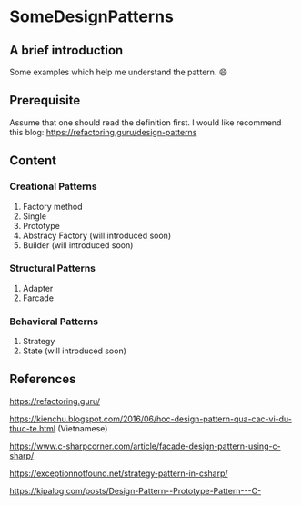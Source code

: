 # SomeDesignPatterns

## A brief introduction
Some examples which help me understand the pattern. :smile:

## Prerequisite
Assume that one should read the definition first. I would like recommend this blog: https://refactoring.guru/design-patterns

## Content
### Creational Patterns
1. Factory method
2. Single
3. Prototype
4. Abstracy Factory (will introduced soon)
5. Builder (will introduced soon)

### Structural Patterns
1. Adapter
2. Farcade

### Behavioral Patterns
1. Strategy
2. State (will introduced soon)

## References
https://refactoring.guru/

https://kienchu.blogspot.com/2016/06/hoc-design-pattern-qua-cac-vi-du-thuc-te.html (Vietnamese)

https://www.c-sharpcorner.com/article/facade-design-pattern-using-c-sharp/

https://exceptionnotfound.net/strategy-pattern-in-csharp/

https://kipalog.com/posts/Design-Pattern--Prototype-Pattern---C-
